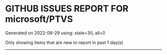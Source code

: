 
# GITHUB ISSUES REPORT FOR microsoft/PTVS


Generated on 2022-08-29 using: stale=30, all=0


Only showing items that are new to report in past 1 day(s)


---
